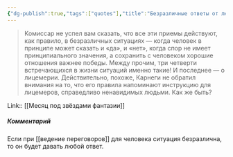 ```yaml
---
{"dg-publish":true,"tags":["quotes"],"title":"Безразличные ответы от людей","date":"2022-01-28T10:48:00+03:00","modified_at":"2022-06-03T09:13:59+03:00","permalink":"/quotes/202201281048/","dgHomeLink":false,"dgPassFrontmatter":true}
---
```



> Комиссар не успел вам сказать, что все эти приемы действуют, как правило, в безразличных ситуациях — когда человек в принципе может сказать и «да», и «нет», когда спор не имеет принципиального значения, а сохранить с человеком хорошие отношения важнее победы. Между прочим, три четверти встречающихся в жизни ситуаций именно такие! И последнее — о лицемерии. Действительно, похоже, Карнеги не обратил внимания на то, что его правила напоминают инструкцию для лицемеров, справедливо ненавидимых людьми. Как же быть?

Link:: [[Месяц под звёздами фантазии]]

##### Комментарий

Если при [[ведение переговоров]] для человека ситуация безразлична, то он будет давать любой ответ.
